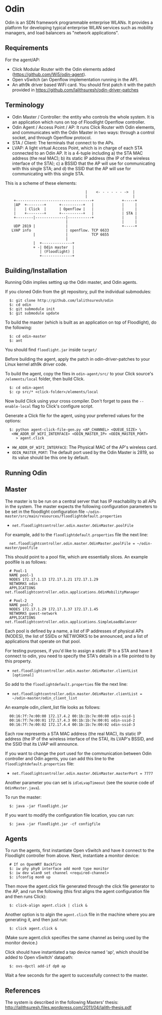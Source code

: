 Odin
====

Odin is an SDN framework programmable enterprise WLANs. It provides
a platform for developing typical enterprise WLAN services such as
mobility managers, and load balancers as "network applications".


Requirements
------------

For the agent/AP:

- Click Modular Router with the Odin elements added
(https://github.com/Wi5/odin-agent).
- Open vSwitch (an Openflow implementation running in the AP).
- An ath9k driver based WiFi card. You should first patch it with the
patch provided in https://github.com/lalithsuresh/odin-driver-patches


Terminology
-----------

- Odin Master / Controller: the entity who controls the whole system. It
is an application which runs on top of Floodlight Openflow controller.
- Odin Agent / Access Point / AP: It runs Click Router with Odin elements,
and communicates with the Odin Master in two ways: through a control socket,
and through Openflow protocol.
- STA / Client: The terminals that connect to the APs.
- LVAP: A light virtual Access Point, which is in charge of each STA
connected to an Odin AP. It is a 4-tuple including a) the STA MAC address
(the real MAC); b) its static IP address (the IP of the wireless interface
of the STA); c) a BSSID that the AP will use for communicating with this
single STA; and d) the SSID that the AP will use for communicating with this
single STA.

This is a scheme of these elements:

```
                                     |    <- - - - - - ->  |
                                     |                     |
    +-----------------------------------+             +-----+
    |AP  +--------+      +----------+   |             |     |
    |    | Click  |      | Openflow |   |             |     |
    |    +--------+      +----------+   |             | STA |
    +--------|--------------|-----------+             |     |
                            |                         |     |
    UDP 2819 |              |                         +-----+
   LVAP info                | openflow. TCP 6633
             |              |           TCP 6655
                            |
             |  +--------------+
             + -| Odin master  |
                | (Floodlight) |
                +--------------+

```

Building/Installation
---------------------

Running Odin implies setting up the Odin master, and Odin agents.

If you cloned Odin from the git repository, pull the individual submodules:

```
  $: git clone http://github.com/lalithsuresh/odin
  $: cd odin
  $: git submodule init
  $: git submodule update
```

To build the master (which is built as an application on top of Floodlight),
do the following:

```
  $: cd odin-master
  $: ant
```

You should find `floodlight.jar` inside `target/`

Before building the agent, apply the patch in odin-driver-patches to your
Linux kernel ath9k driver code.

To build the agent, copy the files in `odin-agent/src/` to your Click source's
`/elements/local` folder, then build Click.

```
  $: cd odin-agent
  $: cp src/* <click-folder>/elements/local
```

Now build Click using your cross compiler. Don't forget to pass the 
`--enable-local` flag to Click's configure script.

Generate a Click file for the agent, using your preferred values for the
options:

```
  $: python agent-click-file-gen.py <AP_CHANNEL> <QUEUE_SIZE> \
   <HW_ADDR_OF_WIFI_INTERFACE> <ODIN_MASTER_IP> <ODIN_MASTER_PORT>
     > agent.click
```
- `HW_ADDR_OF_WIFI_INTERFACE`: The Physical MAC of the AP's wireless card.
- `ODIN_MASTER_PORT`: The default port used by the Odin Master is 2819, 
so its value should be this one by default.

Running Odin
------------

Master
------

The master is to be run on a central server that has IP reachability to all
APs in the system.
The master expects the following configuration parameters to be set in the
floodlight configuration file 
`~/odin-master/src/main/resources/floodlightdefault.properties`

* `net.floodlightcontroller.odin.master.OdinMaster.poolFile`

For example, add to the `floodlightdefault.properties` file the next line:


```
  net.floodlightcontroller.odin.master.OdinMaster.poolFile = ~/odin-master/poolfile
```

This should point to a pool file, which are essentially slices. An example
poolfile is as follows:

```
  # Pool-1
  NAME pool-1
  NODES 172.17.1.13 172.17.1.21 172.17.1.29
  NETWORKS odin
  APPLICATIONS net.floodlightcontroller.odin.applications.OdinMobilityManager

  # Pool-2
  NAME pool-2
  NODES 172.17.1.29 172.17.1.37 172.17.1.45
  NETWORKS guest-network
  APPLICATIONS net.floodlightcontroller.odin.applications.SimpleLoadBalancer
```

Each pool is defined by a name, a list of IP addresses of physical APs (NODES),
the list of SSIDs or NETWORKS to be announced, and a list of applications
that operate on that pool.

For testing purposes, if you'd like to assign a static IP to a STA
and have it connect to odin, you need to specify the STA's details in a file
pointed to by this property. 

* `net.floodlightcontroller.odin.master.OdinMaster.clientList [optional]`

So add to the `floodlightdefault.properties` file the next line:

* `net.floodlightcontroller.odin.master.OdinMaster.clientList = ~/odin-master/odin_client_list`


An example odin_client_list file looks as follows:

```
  00:16:7f:7e:00:00 172.17.4.2 00:1b:1b:7e:00:00 odin-ssid-1
  00:16:7f:7e:00:01 172.17.4.3 00:1b:1b:7e:00:01 odin-ssid-2
  00:16:7f:7e:00:02 172.17.4.4 00:1b:1b:7e:00:02 odin-ssid-3
```

Each row represents a STA MAC address (the real MAC), its static IP address
(the IP of the wireless interface of the STA), its LVAP's
BSSID, and the SSID that its LVAP will announce.

If you want to change the port used for the communication between Odin controller
and Odin agents, you can add this line to the `floodlightdefault.properties` file:

* `net.floodlightcontroller.odin.master.OdinMaster.masterPort = 7777`

Another parameter you can set is `idleLvapTimeout` (see the source code of 
`OdinMaster.java`).


To run the master:

```
  $: java -jar floodlight.jar
```

If you want to modify the configuration file location, you can run:

```
  $: java -jar floodlight.jar -cf configfile
```

Agents
------

To run the agents, first instantiate Open vSwitch and have it connect to the
Floodlight controller from above. Next, instantiate a monitor device:

```
  # If on OpenWRT Backfire
  $: iw phy phy0 interface add mon0 type monitor
  $: iw dev wlan0 set channel <required-channel>
  $: ifconfig mon0 up
```

Then move the agent.click file generated through the click file generator to
the AP, and run the following (this first aligns the agent configuration file
and then runs Click):

```
  $: click-align agent.click | click &
```

Another option is to algin the `agent.click` file in the machine where you are
generating it, and then just run:

```
  $: click agent.click &
```

(Make sure agent.click specifies the same channel as being used by the monitor
device.)

Click should have instantiated a tap device named 'ap', which should be added
to Open vSwitch' datapath:

```
  $: ovs-dpctl add-if dp0 ap
```

Wait a few seconds for the agent to successfully connect to the master.


References
----------

The system is described in the following Masters' thesis:
http://lalithsuresh.files.wordpress.com/2011/04/lalith-thesis.pdf
